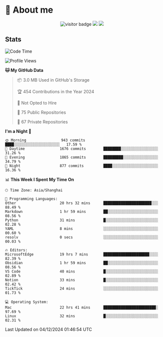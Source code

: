 <!-- ![](https://youpai.roccoshi.top/img/20200804214216.png) -->

# 🧐 About me
 
<p align="center">
<img src="https://visitor-badge.laobi.icu/badge?page_id=Lincest.Lincest&title=hits" alt="visitor badge"/>
<a href="mailto:imroccoshi@gmail.com"><img src="https://img.shields.io/badge/gmail-imroccoshi%40gmail.com-red"></a>
<a href="https://blog.roccoshi.top"><img src="https://img.shields.io/badge/blog-roccoshi-green"></a>
</p>

## Stats

<!--START_SECTION:waka-->
![Code Time](http://img.shields.io/badge/Code%20Time-1%2C751%20hrs%2051%20mins-blue)

![Profile Views](http://img.shields.io/badge/Profile%20Views-0-blue)

**🐱 My GitHub Data** 

> 📦 3.0 MB Used in GitHub's Storage 
 > 
> 🏆 454 Contributions in the Year 2024
 > 
> 🚫 Not Opted to Hire
 > 
> 📜 75 Public Repositories 
 > 
> 🔑 67 Private Repositories 
 > 
**I'm a Night 🦉** 

```text
🌞 Morning                943 commits         ████░░░░░░░░░░░░░░░░░░░░░   17.59 % 
🌆 Daytime                1676 commits        ████████░░░░░░░░░░░░░░░░░   31.26 % 
🌃 Evening                1865 commits        █████████░░░░░░░░░░░░░░░░   34.79 % 
🌙 Night                  877 commits         ████░░░░░░░░░░░░░░░░░░░░░   16.36 % 
```


📊 **This Week I Spent My Time On** 

```text
🕑︎ Time Zone: Asia/Shanghai

💬 Programming Languages: 
Other                    20 hrs 32 mins      ██████████████████████░░░   88.49 % 
Markdown                 1 hr 59 mins        ██░░░░░░░░░░░░░░░░░░░░░░░   08.56 % 
Python                   31 mins             █░░░░░░░░░░░░░░░░░░░░░░░░   02.28 % 
YAML                     8 mins              ░░░░░░░░░░░░░░░░░░░░░░░░░   00.60 % 
resolv                   0 secs              ░░░░░░░░░░░░░░░░░░░░░░░░░   00.03 % 

🔥 Editors: 
MicrosoftEdge            19 hrs 7 mins       █████████████████████░░░░   82.39 % 
Obsidian                 1 hr 59 mins        ██░░░░░░░░░░░░░░░░░░░░░░░   08.56 % 
VS Code                  40 mins             █░░░░░░░░░░░░░░░░░░░░░░░░   02.89 % 
Notion                   33 mins             █░░░░░░░░░░░░░░░░░░░░░░░░   02.42 % 
TickTick                 24 mins             ░░░░░░░░░░░░░░░░░░░░░░░░░   01.73 % 

💻 Operating System: 
Mac                      22 hrs 41 mins      ████████████████████████░   97.69 % 
Linux                    32 mins             █░░░░░░░░░░░░░░░░░░░░░░░░   02.31 % 
```


 Last Updated on 04/12/2024 01:46:54 UTC
<!--END_SECTION:waka-->


